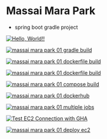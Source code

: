 # Massai Mara Park

- spring boot gradle project

[![Hello, World!!](https://github.com/visionn7111/massai_mara_park01/actions/workflows/01helloworld.yaml/badge.svg)](https://github.com/visionn7111/massai_mara_park01/actions/workflows/01helloworld.yaml)

[![massai mara park 01 gradle build](https://github.com/visionn7111/massai_mara_park01/actions/workflows/02mmpark01_gradle_build.yaml/badge.svg)](https://github.com/visionn7111/massai_mara_park01/actions/workflows/02mmpark01_gradle_build.yaml)

[![massai mara park 01 dockerfile build](https://github.com/visionn7111/massai_mara_park01/actions/workflows/03mmpark01_dockerfile.yaml/badge.svg)](https://github.com/visionn7111/massai_mara_park01/actions/workflows/03mmpark01_dockerfile.yaml)

[![massai mara park 01 dockerfile build](https://github.com/itcen-tutor/massai_mara_park01/actions/workflows/03mmpark01_dockerfie.yaml/badge.svg)](https://github.com/itcen-tutor/massai_mara_park01/actions/workflows/03mmpark01_dockerfie.yaml)

[![massai mara park 01 compose build](https://github.com/visionn7111/massai_mara_park01/actions/workflows/04mmpark01_compose_build.yaml/badge.svg)](https://github.com/visionn7111/massai_mara_park01/actions/workflows/04mmpark01_compose_build.yaml)

[![massai mara park 01 dockerhub](https://github.com/visionn7111/massai_mara_park01/actions/workflows/05mmpark01_dockerhub.yaml/badge.svg)](https://github.com/visionn7111/massai_mara_park01/actions/workflows/05mmpark01_dockerhub.yaml)

[![massai mara park 01 multiple jobs](https://github.com/visionn7111/massai_mara_park01/actions/workflows/06mmpark01_multiple_jobs.yaml/badge.svg)](https://github.com/visionn7111/massai_mara_park01/actions/workflows/06mmpark01_multiple_jobs.yaml)

[![Test EC2 Connection with GHA](https://github.com/visionn7111/massai_mara_park01/actions/workflows/08hello-ec2.yaml/badge.svg)](https://github.com/visionn7111/massai_mara_park01/actions/workflows/08hello-ec2.yaml)

[![massai mara park 01 deploy ec2](https://github.com/visionn7111/massai_mara_park01/actions/workflows/09mmpark01_deploy_ec2.yaml/badge.svg)](https://github.com/visionn7111/massai_mara_park01/actions/workflows/09mmpark01_deploy_ec2.yaml)
